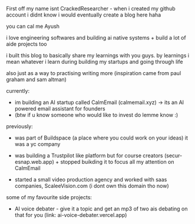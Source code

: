 First off my name isnt CrackedResearcher - when i created my github account i didnt know i would eventually create a blog here haha

you can cal me Ayush 

i love engineering softwares and  building ai native systems + build a lot of aide projects too 

i built this blog to basically share my learnings with you guys.
by learnings i mean whatever i learn during building my startups and going through life 

also just as a way to  practising writing more (inspiration came from paul graham and sam altman)


currently:

- im building an AI startup called CalmEmail (calmemail.xyz) -> its an AI powered email assistant for founders
- (btw if u know someone who would like to  invest do lemme know :)

previously:

- was part of Buildspace (a place where you could work on your ideas) it was a yc company
  
- was building a Trustpilot like platform but for course creators (secur-esnap.web.app) + stopped buikding it to focus all my attention on CalmEmail
  
- started a small video production agency and worked with saas companies, ScaleeVision.com (i dont own this domain tho now)

some of my favourite side projects:

- AI voice debater - give it a topic and get an mp3 of two ais debating on that for you (link: ai-voice-debater.vercel.app)



  
